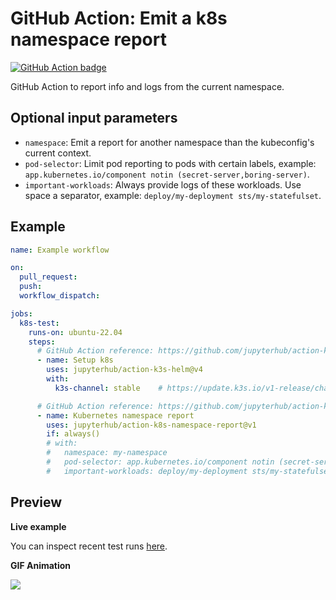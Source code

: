 # GitHub Action: Emit a k8s namespace report

[![GitHub Action badge](https://github.com/jupyterhub/action-k8s-namespace-report/workflows/test/badge.svg)](https://github.com/jupyterhub/action-k8s-namespace-report/actions)

GitHub Action to report info and logs from the current namespace.

## Optional input parameters

- `namespace`: Emit a report for another namespace than the kubeconfig's current
  context.
- `pod-selector`: Limit pod reporting to pods with certain labels, example:
  `app.kubernetes.io/component notin (secret-server,boring-server)`.
- `important-workloads`: Always provide logs of these workloads. Use space a
  separator, example: `deploy/my-deployment sts/my-statefulset`.

## Example

```yaml
name: Example workflow

on:
  pull_request:
  push:
  workflow_dispatch:

jobs:
  k8s-test:
    runs-on: ubuntu-22.04
    steps:
      # GitHub Action reference: https://github.com/jupyterhub/action-k3s-helm
      - name: Setup k8s
        uses: jupyterhub/action-k3s-helm@v4
        with:
          k3s-channel: stable    # https://update.k3s.io/v1-release/channels

      # GitHub Action reference: https://github.com/jupyterhub/action-k8s-namespace-report
      - name: Kubernetes namespace report
        uses: jupyterhub/action-k8s-namespace-report@v1
        if: always()
        # with:
        #   namespace: my-namespace
        #   pod-selector: app.kubernetes.io/component notin (secret-server,boring-server)
        #   important-workloads: deploy/my-deployment sts/my-statefulset
```

## Preview

__Live example__

You can inspect recent test runs [here](https://github.com/jupyterhub/action-k8s-namespace-report/actions?query=workflow%3ATest).

__GIF Animation__

![](https://user-images.githubusercontent.com/3837114/104154471-4b3f7c00-53e5-11eb-8ebf-d54c22af12ed.gif)

